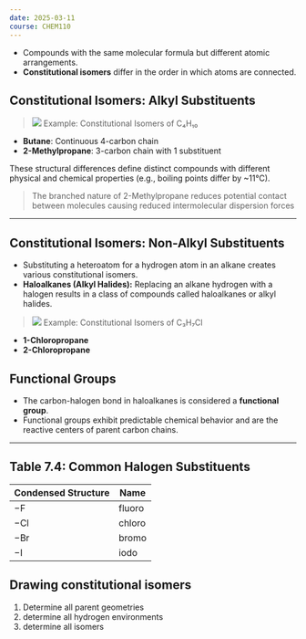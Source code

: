 ```yaml
---
date: 2025-03-11
course: CHEM110
---
```


- Compounds with the same molecular formula but different atomic arrangements.
- **Constitutional isomers** differ in the order in which atoms are connected.
## Constitutional Isomers: Alkyl Substituents


>
>![](20250308233020.png)
>Example: Constitutional Isomers of C₄H₁₀
- **Butane**: Continuous 4-carbon chain
- **2-Methylpropane**: 3-carbon chain with 1 substituent


These structural differences define distinct compounds with different physical and chemical properties (e.g., boiling points differ by ~11°C).

> The branched nature of 2-Methylpropane reduces potential contact between molecules causing reduced intermolecular dispersion forces

---

## Constitutional Isomers: Non-Alkyl Substituents

- Substituting a heteroatom for a hydrogen atom in an alkane creates various constitutional isomers.
- **Haloalkanes (Alkyl Halides):** Replacing an alkane hydrogen with a halogen results in a class of compounds called haloalkanes or alkyl halides.


>![](20250308231660.png)
>Example: Constitutional Isomers of C₃H₇Cl
- **1-Chloropropane**
- **2-Chloropropane**



## Functional Groups

- The carbon-halogen bond in haloalkanes is considered a **functional group**.
- Functional groups exhibit predictable chemical behavior and are the reactive centers of parent carbon chains.

---
## Table 7.4: Common Halogen Substituents

| Condensed Structure | Name   |
| ------------------- | ------ |
| −F                  | fluoro |
| −Cl                 | chloro |
| −Br                 | bromo  |
| −I                  | iodo   |

## Drawing constitutional isomers
1. Determine all parent geometries
2. determine all hydrogen environments
3. determine all isomers